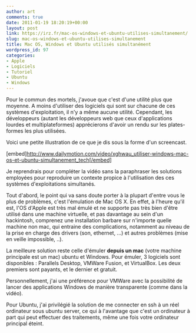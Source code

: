 ```yaml
---
author: art
comments: true
date: 2011-01-19 18:20:19+00:00
layout: post
link: https://irz.fr/mac-os-windows-et-ubuntu-utilises-simultanement/
slug: mac-os-windows-et-ubuntu-utilises-simultanement
title: Mac OS, Windows et Ubuntu utilisés simultanément
wordpress_id: 97
categories:
- Apple
- Logiciels
- Tutoriel
- Ubuntu
- Windows
---
```


Pour le commun des mortels, j'avoue que c'est d'une utilité plus que moyenne. A moins d'utiliser des logiciels qui sont sur chacune de ces systèmes d'exploitation, il n'y a même aucune utilité. Cependant, les développeurs (autant les développeurs web que ceux d'applications lourdes et multiplateformes) apprécierons d'avoir un rendu sur les plates-formes les plus utilisées.

Voici une petite illustration de ce que je dis sous la forme d'un screencast.

[embed]http://www.dailymotion.com/video/xghwau_utiliser-windows-mac-os-et-ubuntu-simultanement_tech[/embed]

Je reprendrais pour compléter la vidéo sans la paraphraser les solutions employées pour reproduire un contexte propice à l'utilisation des ces systèmes d'exploitations simultanés.

Tout d'abord, le point qui va sans doute porter à la plupart d'entre vous le plus de problèmes, c'est l'émulation de Mac OS X. En effet, à l'heure qu'il est, l'OS d'Apple est très mal émulé et ne supporte pas très bien d'être utilisé dans une machine virtuelle, et pas davantage au sein d'un hackintosh, comprenez une installation barbare sur n'importe quelle machine non mac, qui entraine des complications, notamment au niveau de la prise en charge des drivers (son, ethernet, ...) et autres problèmes (mise en veille impossible, ..).

La meilleure solution reste celle d'émuler **depuis un mac** (votre machine principale est un mac) ubuntu et Windows. Pour émuler, 3 logiciels sont disponibles : Parallels Desktop, VMWare Fusion, et VirtualBox. Les deux premiers sont payants, et le dernier et gratuit.

Personnellement, j'ai une préférence pour VMWare avec la possibilité de lancer des applications Windows de manière transparente (comme dans la vidéo).

Pour Ubuntu, j'ai privilégié la solution de me connecter en ssh à un réel ordinateur sous ubuntu server, ce qui à l'avantage que c'est un ordinateur à part qui peut effectuer des traitements, même une fois votre ordinateur principal éteint.


